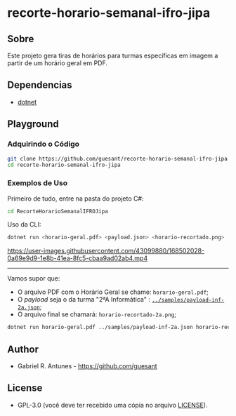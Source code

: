 # recorte-horario-semanal-ifro-jipa

## Sobre

Este projeto gera tiras de horários para turmas específicas em imagem a partir de um horário geral em PDF.

## Dependencias

- [dotnet](https://dotnet.microsoft.com/en-us/)

## Playground

### Adquirindo o Código

```sh
git clone https://github.com/guesant/recorte-horario-semanal-ifro-jipa.git
cd recorte-horario-semanal-ifro-jipa
```

### Exemplos de Uso

Primeiro de tudo, entre na pasta do projeto C#:

```sh
cd RecorteHorarioSemanalIFROJipa
```

Uso da CLI:

```sh
dotnet run <horario-geral.pdf> <payload.json> <horario-recortado.png>
```

https://user-images.githubusercontent.com/43099880/168502028-0a69e9d9-1e8b-41ea-8fc5-cbaa9ad02ab4.mp4

---

Vamos supor que:

- O arquivo PDF com o Horário Geral se chame: `horario-geral.pdf`;
- O _payload_ seja o da turma "2ªA Informática" : [`../samples/payload-inf-2a.json`](./samples/payload-inf-2a.json);
- O arquivo final se chamará: `horario-recortado-2a.png`;

```sh
dotnet run horario-geral.pdf ../samples/payload-inf-2a.json horario-recortado-2a.png
```

## Author

- Gabriel R. Antunes - <https://github.com/guesant>

## License

- GPL-3.0 (você deve ter recebido uma cópia no arquivo [LICENSE](./LICENSE)).

